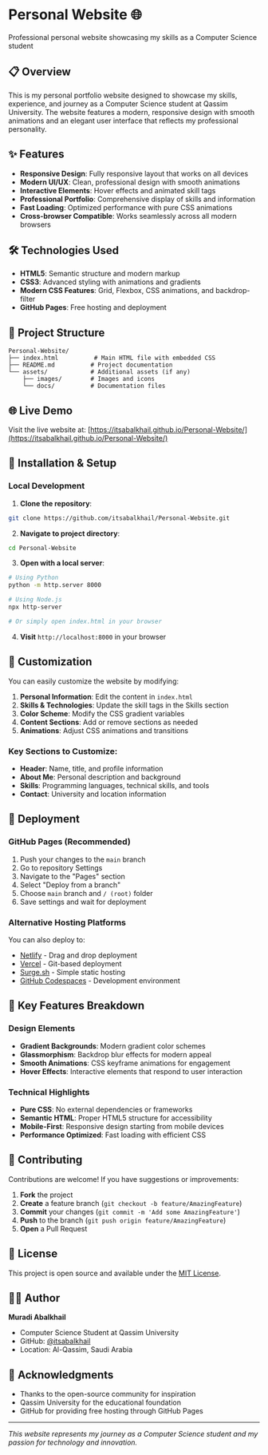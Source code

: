 # Personal Website 🌐

Professional personal website showcasing my skills as a Computer Science student

## 📋 Overview

This is my personal portfolio website designed to showcase my skills, experience, and journey as a Computer Science student at Qassim University. The website features a modern, responsive design with smooth animations and an elegant user interface that reflects my professional personality.

## ✨ Features

- **Responsive Design**: Fully responsive layout that works on all devices
- **Modern UI/UX**: Clean, professional design with smooth animations
- **Interactive Elements**: Hover effects and animated skill tags
- **Professional Portfolio**: Comprehensive display of skills and information
- **Fast Loading**: Optimized performance with pure CSS animations
- **Cross-browser Compatible**: Works seamlessly across all modern browsers

## 🛠️ Technologies Used

- **HTML5**: Semantic structure and modern markup
- **CSS3**: Advanced styling with animations and gradients
- **Modern CSS Features**: Grid, Flexbox, CSS animations, and backdrop-filter
- **GitHub Pages**: Free hosting and deployment

## 📁 Project Structure

```
Personal-Website/
├── index.html          # Main HTML file with embedded CSS
├── README.md          # Project documentation
└── assets/            # Additional assets (if any)
    ├── images/        # Images and icons
    └── docs/          # Documentation files
```

## 🌐 Live Demo

Visit the live website at:
[https://itsabalkhail.github.io/Personal-Website/](https://itsabalkhail.github.io/Personal-Website/)

## 🔧 Installation & Setup

### Local Development

1. **Clone the repository**:
```bash
git clone https://github.com/itsabalkhail/Personal-Website.git
```

2. **Navigate to project directory**:
```bash
cd Personal-Website
```

3. **Open with a local server**:
```bash
# Using Python
python -m http.server 8000

# Using Node.js
npx http-server

# Or simply open index.html in your browser
```

4. **Visit** `http://localhost:8000` in your browser

## 🎨 Customization

You can easily customize the website by modifying:

1. **Personal Information**: Edit the content in `index.html`
2. **Skills & Technologies**: Update the skill tags in the Skills section
3. **Color Scheme**: Modify the CSS gradient variables
4. **Content Sections**: Add or remove sections as needed
5. **Animations**: Adjust CSS animations and transitions

### Key Sections to Customize:

- **Header**: Name, title, and profile information
- **About Me**: Personal description and background
- **Skills**: Programming languages, technical skills, and tools
- **Contact**: University and location information

## 🚀 Deployment

### GitHub Pages (Recommended)

1. Push your changes to the `main` branch
2. Go to repository Settings
3. Navigate to the "Pages" section
4. Select "Deploy from a branch"
5. Choose `main` branch and `/ (root)` folder
6. Save settings and wait for deployment

### Alternative Hosting Platforms

You can also deploy to:
- [Netlify](https://www.netlify.com/) - Drag and drop deployment
- [Vercel](https://vercel.com/) - Git-based deployment
- [Surge.sh](https://surge.sh/) - Simple static hosting
- [GitHub Codespaces](https://github.com/features/codespaces) - Development environment

## 🎯 Key Features Breakdown

### Design Elements
- **Gradient Backgrounds**: Modern gradient color schemes
- **Glassmorphism**: Backdrop blur effects for modern appeal
- **Smooth Animations**: CSS keyframe animations for engagement
- **Hover Effects**: Interactive elements that respond to user interaction

### Technical Highlights
- **Pure CSS**: No external dependencies or frameworks
- **Semantic HTML**: Proper HTML5 structure for accessibility
- **Mobile-First**: Responsive design starting from mobile devices
- **Performance Optimized**: Fast loading with efficient CSS

## 🤝 Contributing

Contributions are welcome! If you have suggestions or improvements:

1. **Fork** the project
2. **Create** a feature branch (`git checkout -b feature/AmazingFeature`)
3. **Commit** your changes (`git commit -m 'Add some AmazingFeature'`)
4. **Push** to the branch (`git push origin feature/AmazingFeature`)
5. **Open** a Pull Request

## 📝 License

This project is open source and available under the [MIT License](LICENSE).

## 👨‍💻 Author

**Muradi Abalkhail**
- Computer Science Student at Qassim University
- GitHub: [@itsabalkhail](https://github.com/itsabalkhail)
- Location: Al-Qassim, Saudi Arabia

## 🙏 Acknowledgments

- Thanks to the open-source community for inspiration
- Qassim University for the educational foundation
- GitHub for providing free hosting through GitHub Pages

---

*This website represents my journey as a Computer Science student and my passion for technology and innovation.*
